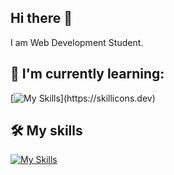 ## Hi there 👋

I am Web Development Student.

## 🌱 I'm currently learning:

[![My Skills](https://skillicons.dev/icons?i=figma,sass,tailwind,materialui,nodejs,react,redux,)](https://skillicons.dev)

## 🛠️ My skills

[![My Skills](https://skillicons.dev/icons?i=git,github,html,css,js,py,mysql,netlify)](https://skillicons.dev)


<!--
**vickneee/vickneee** is a ✨ _special_ ✨ repository because its `README.md` (this file) appears on your GitHub profile.

🔥 Web design draws my attention. Right now I'm exploring the Figma (software).

Here are some ideas to get you started:

- 🔭 I’m currently working on ...
- 🌱 I’m currently learning ...
- 👯 I’m looking to collaborate on ...
- 🤔 I’m looking for help with ...
- 💬 Ask me about ...
- 📫 How to reach me: ...
- 😄 Pronouns: ...
- ⚡ Fun fact: ...
-->
